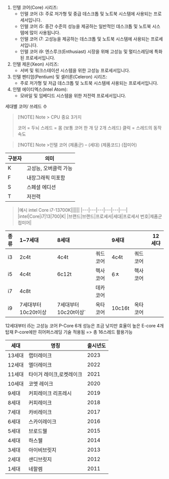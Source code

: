 
1. 인텔 코어(Core) 시리즈:
    - 인텔 코어 i3: 주로 저가형 및 중급 데스크톱 및 노트북 시스템에 사용되는 프로세서입니다.
    - 인텔 코어 i5: 중간 수준의 성능을 제공하는 일반적인 데스크톱 및 노트북 시스템에 많이 사용됩니다.
    - 인텔 코어 i7: 고성능을 제공하는 데스크톱 및 노트북 시스템에 사용되는 프로세서입니다.
    - 인텔 코어 i9: 엔스루크(Enthusiast) 시장을 위해 고성능 및 멀티스레딩에 특화된 프로세서입니다.
2. 인텔 제온(Xeon) 시리즈:
    - 서버 및 워크스테이션 시스템을 위한 고성능 프로세서입니다.
3. 인텔 펜티엄(Pentium) 및 셀러론(Celeron) 시리즈:
    - 주로 저가형 및 저급 데스크톱 및 노트북 시스템에 사용되는 프로세서입니다.
4. 인텔 에이티엑스(Intel Atom):
    - 모바일 및 임베디드 시스템을 위한 저전력 프로세서입니다.


세대별 코어/ 쓰레드 수 

> [!NOTE] Note > CPU 중요 3가지
> 
> 
> 코어 = 두뇌
스레드 = 몸 (보통 코어 한 개 당 2개 스레드)
클럭 = 스레드의 동작속도


> [!NOTE] Note >인텔 코어 (제품군) – (세대) (제품코드) (접미어)  
>
| 구분자 | 의미           |
| --- | ------------ |
| K   | 고성능, 오버클럭 가능 |
| F   | 내장그래픽 미포함    |
| S   | 스페셜 에디션      |
| T   | 저전력          | 
>
>|예시 intel Core i7-13700K||||||
|---|---|---|---|---|---|
|intel|Core|i7|13|700|K|
|브랜드|브랜드|프로세서|세대|프로세서 번호|제품군 접미어|



| 종류  | 1~7세대          | 8세대             |      | 9세대    |      | 12세댜 |
| :-- | :------------- | :-------------- | ---- | :----- | ---- | ---- |
| i3  | 2c4t           | 4c4t            | 쿼드코어 | 4c4t   | 쿼드코어 |      |
| i5  | 4c4t           | 6c12t           | 헥사코어 | 6ㅊ     | 헥사코어 |      |
| i7  | 4c8t           |                 | 데카코어 |        |      |      |
| i9  | 7세대부터 10c20t이상 | 7세대부터 10c20t이상` | 옥타코어 | 10c16t | 옥타코어 |      |
12세대부터 i5는 고성능 코어 P-Core 6개 성능은 조금 낮지만 효율이 높은 E-core 4개 탑재
P-core에만 히어퍼스레딩 기술 적용됨 => 총 16스레드 활용가능 

|세대|명칭|출시년도|
|---|---|---|
|13세대|랩터레이크|2023|
|12세대|엘더레이크|2022|
|11세대|타이거 레이크,로켓레이크|2021|
|10세대|코멧 레이크|2020|
|9세대|커피레이크 리프레시|2019|
|8세대|커피레이크|2018|
|7세대|카비레이크|2017|
|6세대|스카이레이크|2016|
|5세대|브로드웰|2015|
|4세대|하스웰|2014|
|3세대|아이비브릿지|2013|
|2세대|샌디브릿지|2012|
|1세대|네할렘|2011|